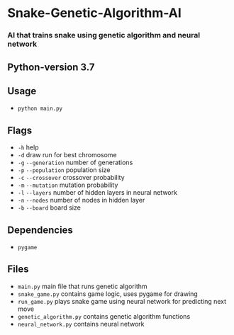 # Snake-Genetic-Algorithm-AI
### AI that trains snake using genetic algorithm and neural network

## Python-version 3.7

## Usage

- `python main.py`

## Flags
- `-h` help
- `-d` draw run for best chromosome
- `-g` `--generation` number of generations
- `-p` `--population` population size
- `-c` `--crossover` crossover probability
- `-m` `--mutation` mutation probability
- `-l` `--layers` number of hidden layers in neural network
- `-n` `--nodes` number of nodes in hidden layer
- `-b` `--board` board size

## Dependencies
- `pygame`

## Files
- `main.py` main file that runs genetic algorithm
- `snake_game.py` contains game logic, uses pygame for drawing
- `run_game.py` plays snake game using neural network for predicting next move
- `genetic_algorithm.py` contains genetic algorithm functions
- `neural_network.py` contains neural network
